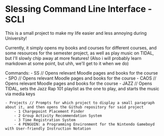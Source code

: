 # Slessing Command Line Interface - SCLI

This is a small project to make my life easier and less annoying during University!

Currently, it simply opens my books and courses for different courses, and some resources for the semester project, as well as play music on TIDAL, but I'll slowly chip away at more features!
(Also i will probably learn markdown at some point, but uhh, we'll get to it when we do)

Commands:
    - SS // Opens relevant Moodle pages and books for the course
    - SPO // Opens relevant Moodle pages and books for the course
    - CAOS // Opens relevant Moodle pages and books for the course
    - JAZZ // Opens TIDAL, sets the Jazz Rap 101 playlist as the one to play, and starts the music via media keys

    - Projects // Prompts for which project to display a small paragraph about it, and then opens the Github repository for said project
        - 1 Chargepoint Placement Finder
        - 2 Group Activity Recommendation System
        - 3 Time Registration System
        - 4 PENGUIN: a Programming Environment for the Nintendo Gameboyd with User-friendly Instruction Notation
